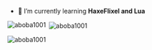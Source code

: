 - 🌱 I’m currently learning **HaxeFlixel and Lua**

<p><img align="left" src="https://github-readme-stats.vercel.app/api/top-langs?username=aboba1001&show_icons=true&locale=en&layout=compact" alt="aboba1001" /></p>

<p>&nbsp;<img align="center" src="https://github-readme-stats.vercel.app/api?username=aboba1001&show_icons=true&locale=en" alt="aboba1001" /></p>

<p><img align="center" src="https://github-readme-streak-stats.herokuapp.com/?user=aboba1001&" alt="aboba1001" /></p>
